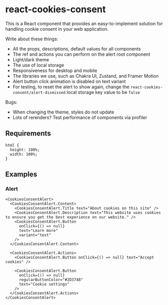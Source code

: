 # react-cookies-consent

This is a React component that provides an easy-to-implement solution for handling cookie consent in your web application.

Write about these things:

- All the props, descriptions, default values for all components
- The ref and actions you can perform on the alert root component
- Light/dark theme
- The use of local storage
- Responsiveness for desktop and mobile
- The libraries we use, such as Chakra UI, Zustand, and Framer Motion
- Alert button click animation is disabled on text variant
- For testing, to reset the alert to show again, change the `react-cookies-consent/alert-dismissed` local storage key value to be `false`

Bugs:

- When changing the theme, styles do not update
- Lots of rerenders? Test performance of components via profiler

## Requirements

```
html {
  height: 100%;
  width: 100%;
}
```

## Examples

### Alert

```tsx
<CookiesConsentAlert>
  <CookiesConsentAlert.Content>
    <CookiesConsentAlert.Title text="About cookies on this site" />
    <CookiesConsentAlert.Description text="This website uses cookies to ensure you get the best experience on our website." />
    <CookiesConsentAlert.Button
      onClick={() => null}
      text="Learn more"
      variant="text"
    />
  </CookiesConsentAlert.Content>

  <CookiesConsentAlert.Actions>
    <CookiesConsentAlert.Button onClick={() => null} text="Accept cookies" />

    <CookiesConsentAlert.Button
      onClick={() => null}
      regularButtonColor="#2D3748"
      text="Cookie settings"
    />
  </CookiesConsentAlert.Actions>
</CookiesConsentAlert>
```
